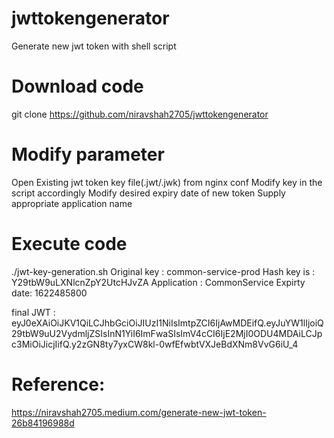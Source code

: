 # jwttokengenerator
Generate new jwt token with shell script

# Download code
git clone https://github.com/niravshah2705/jwttokengenerator

# Modify parameter
Open Existing jwt token key file(.jwt/.jwk) from nginx conf
Modify key in the script accordingly
Modify desired expiry date of new token
Supply appropriate application name

# Execute code
./jwt-key-generation.sh 
Original key : common-service-prod
Hash key is : Y29tbW9uLXNlcnZpY2UtcHJvZA
Application : CommonService
Expirty date: 1622485800

final JWT : eyJ0eXAiOiJKV1QiLCJhbGciOiJIUzI1NiIsImtpZCI6IjAwMDEifQ.eyJuYW1lIjoiQ29tbW9uU2VydmljZSIsInN1YiI6ImFwaSIsImV4cCI6IjE2MjI0ODU4MDAiLCJpc3MiOiJicjIifQ.y2zGN8ty7yxCW8kl-0wfEfwbtVXJeBdXNm8VvG6iU_4


# Reference:
https://niravshah2705.medium.com/generate-new-jwt-token-26b84196988d
